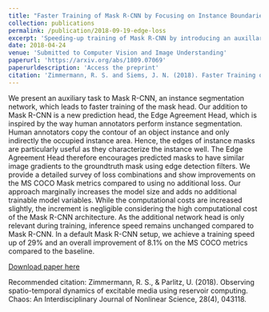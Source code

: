 ```yaml
---
title: "Faster Training of Mask R-CNN by Focusing on Instance Boundaries"
collection: publications
permalink: /publication/2018-09-19-edge-loss
excerpt: 'Speeding-up training of Mask R-CNN by introducing an auxillary loss.'
date: 2018-04-24
venue: 'Submitted to Computer Vision and Image Understanding'
paperurl: 'https://arxiv.org/abs/1809.07069'
paperurldescription: 'Access the preprint'
citation: 'Zimmermann, R. S. and Siems, J. N. (2018). Faster Training of Mask R-CNN by Focusing on Instance Boundaries. arXiv preprint arXiv:1809.07069.'
---
```

We present an auxiliary task to Mask R-CNN, an instance segmentation network, which leads to faster training of the mask head. Our addition to Mask R-CNN is a new prediction head, the Edge Agreement Head, which is inspired by the way human annotators perform instance segmentation. Human annotators copy the contour of an object instance and only indirectly the occupied instance area. Hence, the edges of instance masks are particularly useful as they characterize the instance well. The Edge Agreement Head therefore encourages predicted masks to have similar image gradients to the groundtruth mask using edge detection filters. We provide a detailed survey of loss combinations and show improvements on the MS COCO Mask metrics compared to using no additional loss. Our approach marginally increases the model size and adds no additional trainable model variables. While the computational costs are increased slightly, the increment is negligible considering the high computational cost of the Mask R-CNN architecture. As the additional network head is only relevant during training, inference speed remains unchanged compared to Mask R-CNN. In a default Mask R-CNN setup, we achieve a training speed up of 29% and an overall improvement of 8.1% on the MS COCO metrics compared to the baseline.

[Download paper here](https://arxiv.org/abs/1809.07069)

Recommended citation: Zimmermann, R. S., & Parlitz, U. (2018). Observing spatio-temporal dynamics of excitable media using reservoir computing. Chaos: An Interdisciplinary Journal of Nonlinear Science, 28(4), 043118.